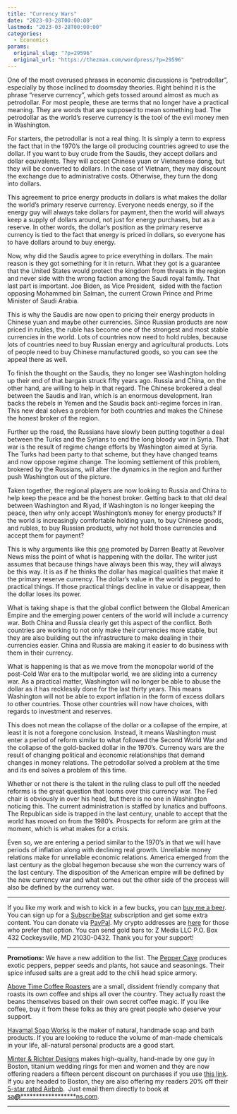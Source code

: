 ```yaml
---
title: "Currency Wars"
date: "2023-03-28T00:00:00"
lastmod: "2023-03-28T00:00:00"
categories:
  - Economics
params:
  original_slug: "?p=29596"
  original_url: "https://thezman.com/wordpress/?p=29596"
---
```


One of the most overused phrases in economic discussions is
“petrodollar”, especially by those inclined to doomsday theories. Right
behind it is the phrase “reserve currency”, which gets tossed around
almost as much as petrodollar. For most people, these are terms that no
longer have a practical meaning. They are words that are supposed to
mean something bad. The petrodollar as the world’s reserve currency is
the tool of the evil money men in Washington.

For starters, the petrodollar is not a real thing. It is simply a term
to express the fact that in the 1970’s the large oil producing countries
agreed to use the dollar. If you want to buy crude from the Saudis, they
accept dollars and dollar equivalents. They will accept Chinese yuan or
Vietnamese dong, but they will be converted to dollars. In the case of
Vietnam, they may discount the exchange due to administrative costs.
Otherwise, they turn the dong into dollars.

This agreement to price energy products in dollars is what makes the
dollar the world’s primary reserve currency. Everyone needs energy, so
if the energy guy will always take dollars for payment, then the world
will always keep a supply of dollars around, not just for energy
purchases, but as a reserve. In other words, the dollar’s position as
the primary reserve currency is tied to the fact that energy is priced
in dollars, so everyone has to have dollars around to buy energy.

Now, why did the Saudis agree to price everything in dollars. The main
reason is they got something for it in return. What they got is a
guarantee that the United States would protect the kingdom from threats
in the region and never side with the wrong faction among the Saudi
royal family. That last part is important. Joe Biden, as Vice
President,  sided with the faction opposing Mohammed bin Salman, the
current Crown Prince and Prime Minister of Saudi Arabia.

This is why the Saudis are now open to pricing their energy products in
Chinese yuan and maybe other currencies. Since Russian products are now
priced in rubles, the ruble has become one of the strongest and most
stable currencies in the world. Lots of countries now need to hold
rubles, because lots of countries need to buy Russian energy and
agricultural products. Lots of people need to buy Chinese manufactured
goods, so you can see the appeal there as well.

To finish the thought on the Saudis, they no longer see Washington
holding up their end of that bargain struck fifty years ago. Russia and
China, on the other hand, are willing to help in that regard. The
Chinese brokered a deal between the Saudis and Iran, which is an
enormous development. Iran backs the rebels in Yemen and the Saudis back
anti-regime forces in Iran. This new deal solves a problem for both
countries and makes the Chinese the honest broker of the region.

Further up the road, the Russians have slowly been putting together a
deal between the Turks and the Syrians to end the long bloody war in
Syria. That war is the result of regime change efforts by Washington
aimed at Syria. The Turks had been party to that scheme, but they have
changed teams and now oppose regime change. The looming settlement of
this problem, brokered by the Russians, will alter the dynamics in the
region and further push Washington out of the picture.

Taken together, the regional players are now looking to Russia and China
to help keep the peace and be the honest broker. Getting back to that
old deal between Washington and Riyad, if Washington is no longer
keeping the peace, then why only accept Washington’s money for energy
products? If the world is increasingly comfortable holding yuan, to buy
Chinese goods, and rubles, to buy Russian products, why not hold those
currencies and accept them for payment?

This is why arguments like this <a
href="https://www.revolver.news/2023/02/sorry-zerohedge-for-better-or-worse-us-dollar-remains-king-of-currencies/"
rel="noopener" target="_blank">one</a> promoted by Darren Beatty at
Revolver News miss the point of what is happening with the dollar. The
writer just assumes that because things have always been this way, they
will always be this way. It is as if he thinks the dollar has magical
qualities that make it the primary reserve currency. The dollar’s value
in the world is pegged to practical things. If those practical things
decline in value or disappear, then the dollar loses its power.

What is taking shape is that the global conflict between the Global
American Empire and the emerging power centers of the world will include
a currency war. Both China and Russia clearly get this aspect of the
conflict. Both countries are working to not only make their currencies
more stable, but they are also building out the infrastructure to make
dealing in their currencies easier. China and Russia are making it
easier to do business with them in their currency.

What is happening is that as we move from the monopolar world of the
post-Cold War era to the multipolar world, we are sliding into a
currency war. As a practical matter, Washington will no longer be able
to abuse the dollar as it has recklessly done for the last thirty years.
This means Washington will not be able to export inflation in the form
of excess dollars to other countries. Those other countries will now
have choices, with regards to investment and reserves.

This does not mean the collapse of the dollar or a collapse of the
empire, at least it is not a foregone conclusion. Instead, it means
Washington must enter a period of reform similar to what followed the
Second World War and the collapse of the gold-backed dollar in the
1970’s. Currency wars are the result of changing political and economic
relationships that demand changes in money relations. The petrodollar
solved a problem at the time and its end solves a problem of this time.

Whether or not there is the talent in the ruling class to pull off the
needed reforms is the great question that looms over this currency war.
The Fed chair is obviously in over his head, but there is no one in
Washington noticing this. The current administration is staffed by
lunatics and buffoons. The Republican side is trapped in the last
century, unable to accept that the world has moved on from the 1980’s.
Prospects for reform are grim at the moment, which is what makes for a
crisis.

Even so, we are entering a period similar to the 1970’s in that we will
have periods of inflation along with declining real growth. Unreliable
money relations make for unreliable economic relations. America emerged
from the last century as the global hegemon because she won the currency
wars of the last century. The disposition of the American empire will be
defined by the new currency war and what comes out the other side of the
process will also be defined by the currency war.

------------------------------------------------------------------------

If you like my work and wish to kick in a few bucks, you can
<a href="https://www.buymeacoffee.com/mujolulu" rel="noopener"
target="_blank">buy me a beer</a>. You can sign up for a
<a href="https://www.subscribestar.com/the-z-blog" rel="noopener"
target="_blank">SubscribeStar</a> subscription and get some extra
content. You can donate via <a
href="https://www.paypal.com/donate/?cmd=_s-xclick&amp;hosted_button_id=UDAS2Q8JYA6CN&amp;source=url"
rel="noopener" target="_blank">PayPal</a>. My crypto addresses are
<a href="https://thezman.com/wordpress/?page_id=22713" rel="noopener"
target="_blank">here</a> for those who prefer that option. You can send
gold bars to: Z Media LLC P.O. Box 432 Cockeysville, MD 21030-0432.
Thank you for your support!

------------------------------------------------------------------------

**Promotions:** We have a new addition to the list. The
<a href="https://peppercave.com/shop/ols/products" rel="noopener"
target="_blank">Pepper Cave</a> produces exotic peppers, pepper seeds
and plants, hot sauce and seasonings. Their spice infused salts are a
great add to the chili head spice armory.

<a href="https://abovetimecoffee.com/" rel="noopener"
target="_blank">Above Time Coffee Roasters</a> are a small, dissident
friendly company that roasts its own coffee and ships all over the
country. They actually roast the beans themselves based on their own
secret coffee magic. If you like coffee, buy it from these folks as they
are great people who deserve your support.

<a href="https://havamalsoapworks.com/" rel="noopener"
target="_blank">Havamal Soap Works</a> is the maker of natural, handmade
soap and bath products. If you are looking to reduce the volume of
man-made chemicals in your life, all-natural personal products are a
good start.

<a href="https://www.minterandrichterdesigns.com/"
rel="noreferrer nofollow noopener" target="_blank">Minter &amp; Richter
Designs</a> makes high-quality, hand-made by one guy in Boston, titanium
wedding rings for men and women and they are now offering readers a
fifteen percent discount on purchases if you use
<a href="https://www.minterandrichterdesigns.com/discount/ZMAN"
rel="noreferrer nofollow noopener" target="_blank">this link</a>.
<span class="highlight"><span class="colour"><span class="font"><span class="size">If
you are headed to Boston, they are also offering my readers 20% off
their <a
href="https://www.airbnb.com/users/7988017/listings?user_id=7988017&amp;s=3"
rel="noopener noreferrer" target="_blank">5-star rated Airbnb</a>.  Just
email them directly to book at
<a href="mailto:sa***@*********************ns.com"
data-original-string="Csi5quLDfEl4bXQs6BUEZg==cb7U5bCHrNTq0zjLEkRRfiZypyymIv17GqlUNslo6toxyMfDOossy0LIbd3pS9UEHEU"><span
class="apbct-email-encoder"
data-original-string="Iw9qUcSZYU6925PVsV6XWQ==cb7LF8gJqCY/I/koLnl/F6biyOszyEpmHxTxC5v4QOqHA0IXv+GLZO6l/rbbUY5ncXV"
title="This contact has been encoded by Anti-Spam by CleanTalk. Click to decode. To finish the decoding make sure that JavaScript is enabled in your browser.">sa<span
class="apbct-blur">***</span>@<span
class="apbct-blur">*********************</span>ns.com</span></a>.</span></span></span></span>

------------------------------------------------------------------------

